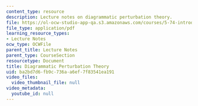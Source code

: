 ```yaml
---
content_type: resource
description: Lecture notes on diagrammatic perturbation theory.
file: https://ol-ocw-studio-app-qa.s3.amazonaws.com/courses/5-74-introductory-quantum-mechanics-ii-spring-2009/ba2bd7d6fb9c736aa6ef7f83541ea191_MIT5_74s09_lec14.pdf
file_type: application/pdf
learning_resource_types:
- Lecture Notes
ocw_type: OCWFile
parent_title: Lecture Notes
parent_type: CourseSection
resourcetype: Document
title: Diagrammatic Perturbation Theory
uid: ba2bd7d6-fb9c-736a-a6ef-7f83541ea191
video_files:
  video_thumbnail_file: null
video_metadata:
  youtube_id: null
---
```

